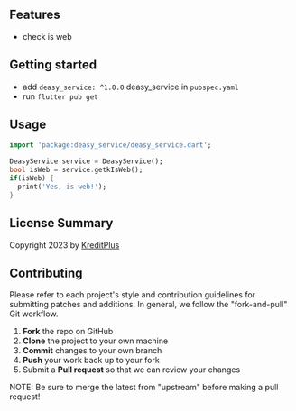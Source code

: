 ## Features
- check is web

## Getting started

- add `deasy_service: ^1.0.0` deasy_service in `pubspec.yaml`
- run `flutter pub get`

## Usage
```dart
import 'package:deasy_service/deasy_service.dart';

DeasyService service = DeasyService();
bool isWeb = service.getkIsWeb();
if(isWeb) {
  print('Yes, is web!');
}
```

## License Summary

Copyright 2023 by [KreditPlus](https://kreditplus.com/)

Contributing
------------

Please refer to each project's style and contribution guidelines for submitting patches and additions. In general, we follow the "fork-and-pull" Git workflow.

1. **Fork** the repo on GitHub
2. **Clone** the project to your own machine
3. **Commit** changes to your own branch
4. **Push** your work back up to your fork
5. Submit a **Pull request** so that we can review your changes

NOTE: Be sure to merge the latest from "upstream" before making a pull request!